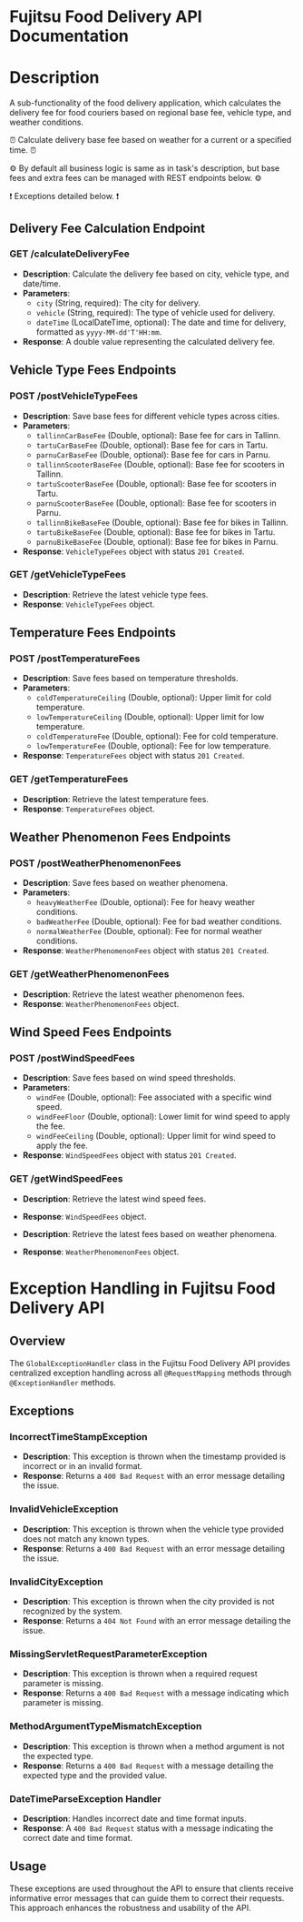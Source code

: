 # Fujitsu Food Delivery API Documentation

# Description

A sub-functionality of the food delivery application, which
calculates the delivery fee for food couriers based on regional base fee, vehicle type, and weather
conditions.

⏰ Calculate delivery base fee based on weather for a current or a specified time. ⏰

⚙️ By default all business logic is same as in task's description, but base fees and extra fees can be managed with REST endpoints below. ⚙️

❗ Exceptions detailed below. ❗

## Delivery Fee Calculation Endpoint

### GET /calculateDeliveryFee
- **Description**: Calculate the delivery fee based on city, vehicle type, and date/time.
- **Parameters**:
  - `city` (String, required): The city for delivery.
  - `vehicle` (String, required): The type of vehicle used for delivery.
  - `dateTime` (LocalDateTime, optional): The date and time for delivery, formatted as `yyyy-MM-dd'T'HH:mm`.
- **Response**: A double value representing the calculated delivery fee.

## Vehicle Type Fees Endpoints

### POST /postVehicleTypeFees
- **Description**: Save base fees for different vehicle types across cities.
- **Parameters**:
  - `tallinnCarBaseFee` (Double, optional): Base fee for cars in Tallinn.
  - `tartuCarBaseFee` (Double, optional): Base fee for cars in Tartu.
  - `parnuCarBaseFee` (Double, optional): Base fee for cars in Parnu.
  - `tallinnScooterBaseFee` (Double, optional): Base fee for scooters in Tallinn.
  - `tartuScooterBaseFee` (Double, optional): Base fee for scooters in Tartu.
  - `parnuScooterBaseFee` (Double, optional): Base fee for scooters in Parnu.
  - `tallinnBikeBaseFee` (Double, optional): Base fee for bikes in Tallinn.
  - `tartuBikeBaseFee` (Double, optional): Base fee for bikes in Tartu.
  - `parnuBikeBaseFee` (Double, optional): Base fee for bikes in Parnu.
- **Response**: `VehicleTypeFees` object with status `201 Created`.

### GET /getVehicleTypeFees
- **Description**: Retrieve the latest vehicle type fees.
- **Response**: `VehicleTypeFees` object.

## Temperature Fees Endpoints

### POST /postTemperatureFees
- **Description**: Save fees based on temperature thresholds.
- **Parameters**:
  - `coldTemperatureCeiling` (Double, optional): Upper limit for cold temperature.
  - `lowTemperatureCeiling` (Double, optional): Upper limit for low temperature.
  - `coldTemperatureFee` (Double, optional): Fee for cold temperature.
  - `lowTemperatureFee` (Double, optional): Fee for low temperature.
- **Response**: `TemperatureFees` object with status `201 Created`.

### GET /getTemperatureFees
- **Description**: Retrieve the latest temperature fees.
- **Response**: `TemperatureFees` object.

## Weather Phenomenon Fees Endpoints

### POST /postWeatherPhenomenonFees
- **Description**: Save fees based on weather phenomena.
- **Parameters**:
  - `heavyWeatherFee` (Double, optional): Fee for heavy weather conditions.
  - `badWeatherFee` (Double, optional): Fee for bad weather conditions.
  - `normalWeatherFee` (Double, optional): Fee for normal weather conditions.
- **Response**: `WeatherPhenomenonFees` object with status `201 Created`.

### GET /getWeatherPhenomenonFees
- **Description**: Retrieve the latest weather phenomenon fees.
- **Response**: `WeatherPhenomenonFees` object.

## Wind Speed Fees Endpoints

### POST /postWindSpeedFees
- **Description**: Save fees based on wind speed thresholds.
- **Parameters**:
  - `windFee` (Double, optional): Fee associated with a specific wind speed.
  - `windFeeFloor` (Double, optional): Lower limit for wind speed to apply the fee.
  - `windFeeCeiling` (Double, optional): Upper limit for wind speed to apply the fee.
- **Response**: `WindSpeedFees` object with status `201 Created`.

### GET /getWindSpeedFees
- **Description**: Retrieve the latest wind speed fees.
- **Response**: `WindSpeedFees` object.

- **Description**: Retrieve the latest fees based on weather phenomena.
- **Response**: `WeatherPhenomenonFees` object.

# Exception Handling in Fujitsu Food Delivery API

## Overview
The `GlobalExceptionHandler` class in the Fujitsu Food Delivery API provides centralized exception handling across all `@RequestMapping` methods through `@ExceptionHandler` methods.

## Exceptions

### IncorrectTimeStampException
- **Description**: This exception is thrown when the timestamp provided is incorrect or in an invalid format.
- **Response**: Returns a `400 Bad Request` with an error message detailing the issue.

### InvalidVehicleException
- **Description**: This exception is thrown when the vehicle type provided does not match any known types.
- **Response**: Returns a `400 Bad Request` with an error message detailing the issue.

### InvalidCityException
- **Description**: This exception is thrown when the city provided is not recognized by the system.
- **Response**: Returns a `404 Not Found` with an error message detailing the issue.

### MissingServletRequestParameterException
- **Description**: This exception is thrown when a required request parameter is missing.
- **Response**: Returns a `400 Bad Request` with a message indicating which parameter is missing.

### MethodArgumentTypeMismatchException
- **Description**: This exception is thrown when a method argument is not the expected type.
- **Response**: Returns a `400 Bad Request` with a message detailing the expected type and the provided value.

### DateTimeParseException Handler
- **Description**: Handles incorrect date and time format inputs.
- **Response**: A `400 Bad Request` status with a message indicating the correct date and time format.

## Usage
These exceptions are used throughout the API to ensure that clients receive informative error messages that can guide them to correct their requests. This approach enhances the robustness and usability of the API.

